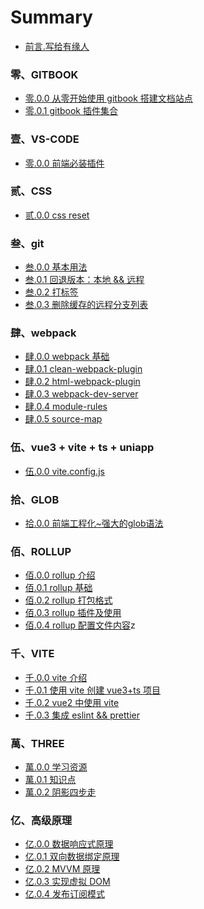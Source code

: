 # Summary

- [前言.写给有缘人](README.md)

### 零、GITBOOK

- [零.0.0 从零开始使用 gitbook 搭建文档站点](gitbook/0.0.0.md)
- [零.0.1 gitbook 插件集合](gitbook/0.0.1.md)

### 壹、VS-CODE

- [零.0.0 前端必装插件](vscode/0.0.0.md)

### 贰、CSS

- [贰.0.0 css reset](css/0.0.0.md)
<!-- - [贰.0.1 grid布局](css/0.0.1.md) -->

### 叁、git

- [叁.0.0 基本用法](git/0.0.0.md)
- [叁.0.1 回退版本：本地 && 远程](git/0.0.1.md)
- [叁.0.2 打标签](git/0.0.2.md)
- [叁.0.3 删除缓存的远程分支列表](git/0.0.3.md)

### 肆、webpack

- [肆.0.0 webpack 基础](webpack/0.0.0.md)
- [肆.0.1 clean-webpack-plugin](webpack/0.0.1.md)
- [肆.0.2 html-webpack-plugin](webpack/0.0.2.md)
- [肆.0.3 webpack-dev-server](webpack/0.0.3.md)
- [肆.0.4 module-rules](webpack/0.0.4.md)
- [肆.0.5 source-map](webpack/0.0.5.md)


### 伍、vue3 + vite + ts + uniapp

- [伍.0.0 vite.config.js](uniapp/0.0.0.md)

<!-- ### 伍、JAVASCRIPT && ECMASCRIPT -->

### 拾、GLOB

- [拾.0.0 前端工程化~强大的glob语法](glob/0.0.0.md)

### 佰、ROLLUP

- [佰.0.0 rollup 介绍](rollup/0.0.0.md)
- [佰.0.1 rollup 基础](rollup/0.0.1.md)
- [佰.0.2 rollup 打包格式](rollup/0.0.2.md)
- [佰.0.3 rollup 插件及使用](rollup/0.0.3.md)
- [佰.0.4 rollup 配置文件内容](rollup/0.0.4.md)z

### 千、VITE

- [千.0.0 vite 介绍](vite/0.0.0.md)
- [千.0.1 使用 vite 创建 vue3+ts 项目](vite/0.0.1.md)
- [千.0.2 vue2 中使用 vite](vite/0.0.2.md)
- [千.0.3 集成 eslint && prettier](vite/0.0.3.md)

### 萬、THREE

- [萬.0.0 学习资源](three/0.0.0.md)
- [萬.0.1 知识点](three/0.0.1.md)
- [萬.0.2 阴影四步走](three/0.0.2.md)

### 亿、高级原理

- [亿.0.0 数据响应式原理](senior/0.0.0.md)
- [亿.0.1 双向数据绑定原理](senior/0.0.1.md)
- [亿.0.2 MVVM 原理](senior/0.0.2.md)
- [亿.0.3 实现虚拟 DOM](senior/0.0.3.md)<!-- http://foio.github.io/virtual-dom/ -->
- [亿.0.4 发布订阅模式](senior/0.0.4.md)